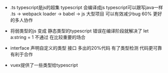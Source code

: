 - .ts
  typescript是js的超集
  typescript 会编译成js
  typescript可以跟写java一样
  .ts -> webpack loader -> babel -> js 
  大型项目 可以有效减少bug 60%
  更好的多人协作

- 将弱类型的js 变成 静态类型的typescript 
  错误在编译阶段就解决了
  let a:string = 1   不通过
  在比较重要的场合

- interface 声明自定义的类型 接口 
  多出的20%代码 有了类型检测 代码更可靠
  有利于合作

- vuex提供了一些类型给typescript 